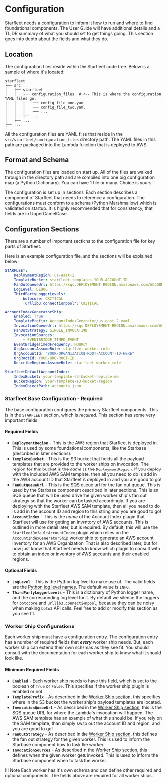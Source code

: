 # Configuration

Starfleet needs a configuration to inform it how to run and where to find foundational components.  The User Guide will have additional details and a TL;DR summary of what you should set to get things going. This section goes into depth about the fields and what they do.

## Location
The configuration files reside within the Starfleet code tree. Below is a sample of where it's located:

```
starfleet
├── src
│   ├── starfleet
│   │   ├── configuration_files  # <-- This is where the configuration YAML files go.
│   │   │   └── config_file_one.yaml
│   │   │   └── config_file_two.yaml
│   │   │   └── ...
│   │   ├── ...
│   ├── ...
├── ...
```

All the configuration files are YAML files that reside in the `src/starfleet/configuration_files` directory path. The YAML files in this path are packaged into the Lambda function that is deployed to AWS.

## Format and Schema
The configuration files are loaded on start up. All of the files are walked through in the directory path and are compiled into one big configuration map (a Python Dictionary). You can have 1 file or many. Choice is yours.

The configuration is set up in sections. Each section describes a component of Starfleet that needs to reference a configuration. The configurations must conform to a schema (Python Marshmallow) which is validated on startup. It is highly recommended that for consistency, that fields are in UpperCamelCase.

## Configuration Sections
There are a number of important sections to the configuration file for key parts of Starfleet.

Here is an example configuration file, and the sections will be explained below:

```yaml
STARFLEET:
    DeploymentRegion: us-east-2
    TemplateBucket: starfleet-templates-YOUR-ACCOUNT-ID
    FanOutQueueUrl: https://sqs.DEPLOYEMENT-REGION.amazonaws.com/ACCOUNT-ID/starbase-fanout-queue
    LogLevel: DEBUG
    ThirdPartyLoggerLevels:
        botocore: CRITICAL
        'urllib3.connectionpool': CRITICAL

AccountIndexGeneratorShip:
    Enabled: True
    TemplatePrefix: AccountIndexGenerator/us-east-2.yaml
    InvocationQueueUrl: https://sqs.DEPLOYEMENT-REGION.amazonaws.com/ACCOUNT-ID/starfleet-account-index-generator
    FanOutStrategy: SINGLE_INVOCATION
    InvocationSources:
        - EVENTBRIDGE_TIMED_EVENT
    EventBridgeTimedFrequency: HOURLY
    OrgAccountAssumeRole: starfleet-worker-role
    OrgAccountId: "YOUR-ORGANIZATION-ROOT-ACCOUNT-ID-HERE"
    OrgRootId: YOUR-ORG-ROOT-ID
    DescribeRegionsAssumeRole: starfleet-worker-role

StarfleetDefaultAccountIndex:
    IndexBucket: your-template-s3-bucket-replace-me
    BucketRegion: your-template-s3-bucket-region
    IndexObjectPath: accounts.json
```

### Starfleet Base Configuration - Required
The base configuration configures the primary Starfleet components. This is in the `STARFLEET` section, which is *required*. This section has some very important fields:

#### Required Fields
* **`DeploymentRegion`** - This is the AWS region that Starfleet is deployed in. This is used by some foundational components, like the Starbase (described in later sections).
* **`TemplateBucket`** - This is the S3 bucket that holds all the payload templates that are provided to the worker ships on invocation. The region for this bucket is the _same_ as the `DeploymentRegion`. If you deploy with the included AWS SAM template, then all you need to do is add in the AWS account ID that Starfleet is deployed in and you are good to go!
* **`FanOutQueueUrl`** - This is the SQS queue url for the fan out queue. This is used by the Starbase component described in later sections. This is an SQS queue that will be used drive the given worker ship's fan out strategy so that the worker can be tasked accordingly. If you are deploying with the Starfleet AWS SAM template, then all you need to do is add in the account ID and region to this string and you are good to go!
* **`AccountIndex`** - This is the _name_ of the Account Index plugin that Starfleet will use for getting an inventory of AWS accounts. This is outlined in more detail later, but is required. By default, this will use the `StarfleetDefaultAccountIndex` plugin which relies on the `AccountIndexGeneratorShip` worker ship to generate an AWS account inventory for an AWS Organization. That is also described later, but for now just know that Starfleet needs to know which plugin to consult with to obtain an index or inventory of AWS accounts and their enabled regions.

#### Optional Fields
* **`LogLevel`** - This is the Python log level to make use of. The valid fields are the [Python log level names](https://docs.python.org/3/library/logging.html#levels). The default value is `INFO`.
* **`ThirdPartyLoggerLevels`** - This is a dictionary of Python logger name, and the corresponding log level for it. By default we silence the loggers for `botocore` and `urllib3.connectionpool`, because they can be noisy when making `boto3` API calls. Feel free to add or modify this section as you see fit.

### Worker Ship Configurations
Each worker ship must have a configuration entry. The configuration entry has a number of required fields that _**every**_ worker ship needs. But, each worker ship can extend their own schemas as they see fit. You should consult with the documentation for each worker ship to know what it should look like.

#### Minimum Required Fields
* **`Enabled`** - Each worker ship needs to have this field, which is set to the boolean of `True` or `False`. This specifies if the worker ship plugin is enabled or not.
* **`TemplatePrefix`** - As described in the [Worker Ship section](WorkerShips.md#the-payload-template), this specifies where in the S3 bucket the worker ship's payload templates are located.
* **`InvocationQueueUrl`** - As described in the [Worker Ship section](WorkerShips.md#the-sqs-queue), this is the SQS queue URL for where the Lambda's invocation will happen. The AWS SAM template has an example of what this should be. If you rely on the SAM template, than simply swap out the account ID and region, and you are good to go!
* **`FanOutStrategy`** - As described in the [Worker Ship section](WorkerShips.md#fan-out-strategy), this defines the fan out strategy for the given worker. This is used to inform the Starbase component how to task the worker.
* **`InvocationSources`** - As described in the [Worker Ship section](WorkerShips.md#invocation-source), this defines when the given worker gets invoked. This is used to inform the Starbase component when to task the worker.

!!! Note
    Each worker has it's own schema and can define other required and optional components. The fields above are required for all worker ships.